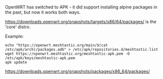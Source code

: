 OpenWRT has switched to APK - it did support installing alpine packages in the past, but now it works both ways.

https://downloads.openwrt.org/snapshots/targets/x86/64/packages/ is the 'core' 
distro.

Example:

```
echo "https://openwrt.meshtastic.org/main/$(cat /etc/apk/arch)/packages.adb" > /etc/apk/repositories.d/meshtastic.list
wget https://openwrt.meshtastic.org/meshtastic-apk.pem -O /etc/apk/keys/meshtastic-apk.pem
apk update
```

https://downloads.openwrt.org/snapshots/packages/x86_64/packages/